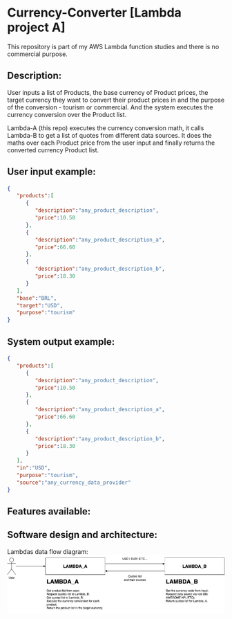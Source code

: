 # Currency-Converter [Lambda project A]

This repository is part of my AWS Lambda function studies and there is no commercial purpose.

## Description:

User inputs a list of Products, the base currency of Product prices, the target currency they want to convert their product prices in and the purpose of the conversion - tourism or commercial. And the system executes the currency conversion over the Product list.

Lambda-A (this repo) executes the currency conversion math, it calls Lambda-B to get a list of quotes from different data sources. It does the maths over each Product price from the user input and finally returns the converted currency Product list.

## User input example:

```json
{
   "products":[
      {
         "description":"any_product_description",
         "price":10.50
      },
      {
         "description":"any_product_description_a",
         "price":66.60
      },
      {
         "description":"any_product_description_b",
         "price":18.30
      }
   ],
   "base":"BRL",
   "target":"USD",
   "purpose":"tourism"
}
```

## System output example:

```json
{
   "products":[
      {
         "description":"any_product_description",
         "price":10.50
      },
      {
         "description":"any_product_description_a",
         "price":66.60
      },
      {
         "description":"any_product_description_b",
         "price":18.30
      }
   ],
   "in":"USD",
   "purpose":"tourism",
   "source":"any_currency_data_provider"
}
```

## Features available:

## Software design and architecture:

Lambdas data flow diagram:
![data-flow-diagram](./architecture-diagrams/data-flow-lambdas.png)
